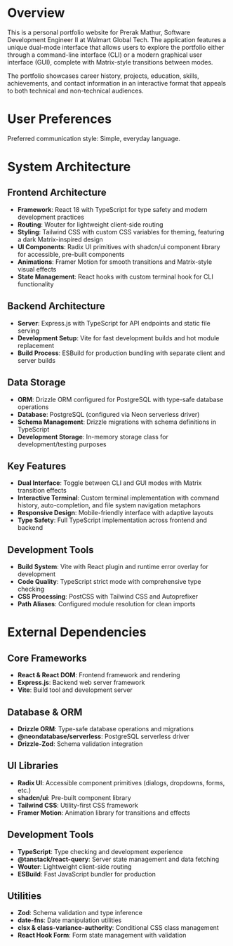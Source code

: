 # Overview

This is a personal portfolio website for Prerak Mathur, Software Development Engineer II at Walmart Global Tech. The application features a unique dual-mode interface that allows users to explore the portfolio either through a command-line interface (CLI) or a modern graphical user interface (GUI), complete with Matrix-style transitions between modes.

The portfolio showcases career history, projects, education, skills, achievements, and contact information in an interactive format that appeals to both technical and non-technical audiences.

# User Preferences

Preferred communication style: Simple, everyday language.

# System Architecture

## Frontend Architecture
- **Framework**: React 18 with TypeScript for type safety and modern development practices
- **Routing**: Wouter for lightweight client-side routing
- **Styling**: Tailwind CSS with custom CSS variables for theming, featuring a dark Matrix-inspired design
- **UI Components**: Radix UI primitives with shadcn/ui component library for accessible, pre-built components
- **Animations**: Framer Motion for smooth transitions and Matrix-style visual effects
- **State Management**: React hooks with custom terminal hook for CLI functionality

## Backend Architecture
- **Server**: Express.js with TypeScript for API endpoints and static file serving
- **Development Setup**: Vite for fast development builds and hot module replacement
- **Build Process**: ESBuild for production bundling with separate client and server builds

## Data Storage
- **ORM**: Drizzle ORM configured for PostgreSQL with type-safe database operations
- **Database**: PostgreSQL (configured via Neon serverless driver)
- **Schema Management**: Drizzle migrations with schema definitions in TypeScript
- **Development Storage**: In-memory storage class for development/testing purposes

## Key Features
- **Dual Interface**: Toggle between CLI and GUI modes with Matrix transition effects
- **Interactive Terminal**: Custom terminal implementation with command history, auto-completion, and file system navigation metaphors
- **Responsive Design**: Mobile-friendly interface with adaptive layouts
- **Type Safety**: Full TypeScript implementation across frontend and backend

## Development Tools
- **Build System**: Vite with React plugin and runtime error overlay for development
- **Code Quality**: TypeScript strict mode with comprehensive type checking
- **CSS Processing**: PostCSS with Tailwind CSS and Autoprefixer
- **Path Aliases**: Configured module resolution for clean imports

# External Dependencies

## Core Frameworks
- **React & React DOM**: Frontend framework and rendering
- **Express.js**: Backend web server framework
- **Vite**: Build tool and development server

## Database & ORM
- **Drizzle ORM**: Type-safe database operations and migrations
- **@neondatabase/serverless**: PostgreSQL serverless driver
- **Drizzle-Zod**: Schema validation integration

## UI Libraries
- **Radix UI**: Accessible component primitives (dialogs, dropdowns, forms, etc.)
- **shadcn/ui**: Pre-built component library
- **Tailwind CSS**: Utility-first CSS framework
- **Framer Motion**: Animation library for transitions and effects

## Development Tools
- **TypeScript**: Type checking and development experience
- **@tanstack/react-query**: Server state management and data fetching
- **Wouter**: Lightweight client-side routing
- **ESBuild**: Fast JavaScript bundler for production

## Utilities
- **Zod**: Schema validation and type inference
- **date-fns**: Date manipulation utilities
- **clsx & class-variance-authority**: Conditional CSS class management
- **React Hook Form**: Form state management with validation